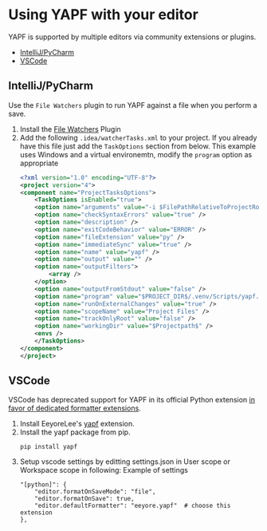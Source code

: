 # Using YAPF with your editor

YAPF is supported by multiple editors via community extensions or plugins.

- [IntelliJ/PyCharm](#intellijpycharm)
- [VSCode](#vscode)

## IntelliJ/PyCharm

Use the `File Watchers` plugin to run YAPF against a file when you perform a save.

1.  Install the [File Watchers](https://www.jetbrains.com/help/idea/using-file-watchers.html) Plugin
1.  Add the following `.idea/watcherTasks.xml` to your project. If you already have this file just add the `TaskOptions` section from below. This example uses Windows and a virtual environemtn, modify the `program` option as appropriate
    ```xml
    <?xml version="1.0" encoding="UTF-8"?>
    <project version="4">
    <component name="ProjectTasksOptions">
        <TaskOptions isEnabled="true">
        <option name="arguments" value="-i $FilePathRelativeToProjectRoot$" />
        <option name="checkSyntaxErrors" value="true" />
        <option name="description" />
        <option name="exitCodeBehavior" value="ERROR" />
        <option name="fileExtension" value="py" />
        <option name="immediateSync" value="true" />
        <option name="name" value="yapf" />
        <option name="output" value="" />
        <option name="outputFilters">
            <array />
        </option>
        <option name="outputFromStdout" value="false" />
        <option name="program" value="$PROJECT_DIR$/.venv/Scripts/yapf.exe" />
        <option name="runOnExternalChanges" value="true" />
        <option name="scopeName" value="Project Files" />
        <option name="trackOnlyRoot" value="false" />
        <option name="workingDir" value="$Projectpath$" />
        <envs />
        </TaskOptions>
    </component>
    </project>
    ```

## VSCode

VSCode has deprecated support for YAPF in its official Python extension [in favor of dedicated formatter extensions](https://github.com/microsoft/vscode-python/wiki/Migration-to-Python-Tools-Extensions).

1. Install EeyoreLee's [yapf](https://marketplace.visualstudio.com/items?itemName=eeyore.yapf) extension.
1. Install the yapf package from pip.
   ```
   pip install yapf
   ```
1. Setup vscode settings by editting settings.json in User scope or Workspace scope in following: Example of settings
   ```jsonc
   "[python]": {
       "editor.formatOnSaveMode": "file",
       "editor.formatOnSave": true,
       "editor.defaultFormatter": "eeyore.yapf"  # choose this extension
   },
   ```
